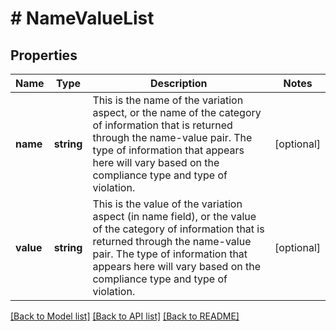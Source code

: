 # # NameValueList

## Properties

Name | Type | Description | Notes
------------ | ------------- | ------------- | -------------
**name** | **string** | This is the name of the variation aspect, or the name of the category of information that is returned through the name-value pair. The type of information that appears here will vary based on the compliance type and type of violation. | [optional]
**value** | **string** | This is the value of the variation aspect (in name field), or the value of the category of information that is returned through the name-value pair. The type of information that appears here will vary based on the compliance type and type of violation. | [optional]

[[Back to Model list]](../../README.md#models) [[Back to API list]](../../README.md#endpoints) [[Back to README]](../../README.md)
